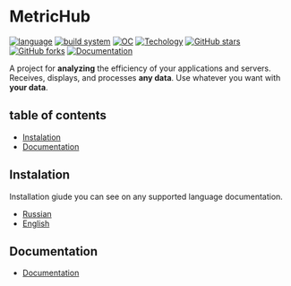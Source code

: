 # MetricHub
[![language](https://img.shields.io/badge/language-python3.12-blue)](https://docs.python.org/3.12/)
[![build system](https://img.shields.io/badge/build%20system-poetry-blue)](https://python-poetry.org/)
[![OC](https://img.shields.io/badge/OS-linux%2C%20windows%2C%20macOS-red)]()
[![Techology](https://img.shields.io/badge/Technology-Docker-green)](https://www.docker.com/)
[![GitHub stars](https://img.shields.io/github/stars/DataScience-py/MetricHub.svg?style=social)](https://github.com/DataScience-py/MetricHub/stargazers)
[![GitHub forks](https://img.shields.io/github/forks/DataScience-py/MetricHub.svg?style=social)](https://github.com/DataScience-py/MetricHub/forks)
[![Documentation](https://img.shields.io/badge/Documentation-yelow)](https://github.com/DataScience-py/MetricHub/tree/main/docs/)

A project for **analyzing** the efficiency of your applications and servers. Receives,  displays, and processes **any data**. Use whatever you want with **your data**.

## table of contents

- [Instalation](#instalation)
- [Documentation](#documentation)


## Instalation

Installation giude you can see on any supported language documentation.

- [Russian](https://github.com/DataScience-py/MetricHub/tree/main/docs/users/ru/instalation.md)
- [English](https://github.com/DataScience-py/MetricHub/tree/main/docs/users/en/instalation.md)

## Documentation

- [Documentation](https://github.com/DataScience-py/MetricHub/tree/main/docs/)
